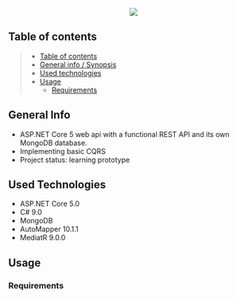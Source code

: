 <p align="center">
  <img src="https://user-images.githubusercontent.com/70706753/109709512-46a57180-7ba5-11eb-944e-3c0e918e4405.png" />
</p>

## Table of contents

> * [Table of contents](#table-of-contents)
> * [General info / Synopsis](#general-info)
> * [Used technologies](#used-technologies)
> * [Usage](#Usage)
>   * [Requirements](#Requirements)

## General Info

* ASP.NET Core 5 web api with a functional REST API and its own MongoDB database.
* Implementing basic CQRS
* Project status: learning prototype

## Used Technologies
* ASP.NET Core 5.0
* C# 9.0
* MongoDB
* AutoMapper 10.1.1
* MediatR 9.0.0

## Usage

### Requirements
